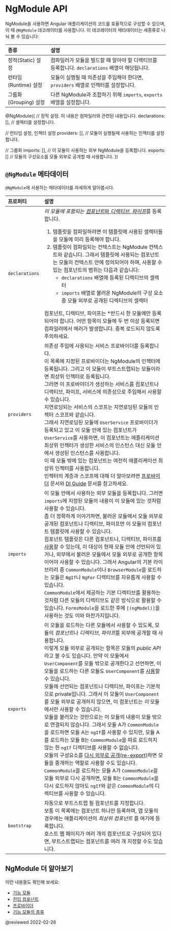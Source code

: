 # NgModule API

<!--
At a high level, NgModules are a way to organize Angular applications and they accomplish this through the metadata in the `@NgModule` decorator.
The metadata falls into three categories:

| Category                 | Details |
|:---                      |:---     |
| Static                   | Compiler configuration which tells the compiler about directive selectors and where in templates the directives should be applied through selector matching. This is configured using the `declarations` array. |
| Runtime                  | Injector configuration using the `providers` array.                                                                                                                                                             |
| Composability / Grouping | Bringing NgModules together and making them available using the `imports` and `exports` arrays.                                                                                                                 |

<code-example format="typescript" language="typescript">

&commat;NgModule({
  // Static, that is compiler configuration
  declarations: [], // Configure the selectors

  // Runtime, or injector configuration
  providers: [], // Runtime injector configuration

  // Composability / Grouping
  imports: [], // composing NgModules together
  exports: [] // making NgModules available to other parts of the app
})

</code-example>
-->
NgModule을 사용하면 Angular 애플리케이션의 코드를 효율적으로 구성할 수 있으며, 이 때 `@NgModule` 데코레이터를 사용합니다.
이 데코레이터의 메타데이터는 세종류로 나눠 볼 수 있습니다:

| 종류                 | 설명                                                           |
|:-------------------|:-------------------------------------------------------------|
| 정적\(Static\) 설정    | 컴파일러가 모듈을 빌드할 때 알아야 할 디렉티브를 등록합니다. `declarations` 배열이 해당됩니다. |
| 런타임\(Runtime\) 설정  | 모듈이 실행될 때 의존성을 주입해야 한다면, `providers` 배열로 인젝터를 설정합니다.         |
| 그룹화\(Grouping\) 설정 | 다른 NgModule과 조합하기 위해 `imports`, `exports` 배열을 설정합니다.         |

<code-example format="typescript" language="typescript">

&commat;NgModule({
  // 정적 설정. 이 내용은 컴파일러와 관련된 내용입니다.
  declarations: [], // 셀렉터를 설정합니다.

  // 런타임 설정, 인젝터 설정
  providers: [], // 모듈이 실행될때 사용하는 인젝터를 설정합니다.

  // 그룹화
  imports: [], // 이 모듈이 사용하는 외부 NgModule을 등록합니다.
  exports: [] // 모듈의 구성요소를 모듈 외부로 공개할 때 사용합니다.
})

</code-example>


<!--
## `@NgModule` metadata
-->
## `@NgModule` 메타데이터

<!--
The following table summarizes the `@NgModule` metadata properties.

| Property       | Details |
|:---            |:---     |
| `declarations` | A list of [declarable](guide/ngmodule-faq#q-declarable) classes \(*components*, *directives*, and *pipes*\) that *belong to this module*. <ol> <li> When compiling a template, you need to determine a set of selectors which should be used for triggering their corresponding directives. </li> <li> The template is compiled within the context of an NgModule &mdash;the NgModule within which the template's component is declared&mdash; which determines the set of selectors using the following rules: <ul> <li> All selectors of directives listed in `declarations`. </li> <li> All selectors of directives exported from imported NgModules. </li> </ul> </li> </ol> Components, directives, and pipes must belong to *exactly* one module. The compiler emits an error if you try to declare the same class in more than one module. Be careful not to re-declare a class that is imported directly or indirectly from another module.                                                                                                                                                                                                                                                 |
| `providers`    | A list of dependency-injection providers. <br /> Angular registers these providers with the NgModule's injector. If it is the NgModule used for bootstrapping then it is the root injector. <br /> These services become available for injection into any component, directive, pipe or service which is a child of this injector. <br /> A lazy-loaded module has its own injector which is typically a child of the application root injector. <br /> Lazy-loaded services are scoped to the lazy module's injector. If a lazy-loaded module also provides the `UserService`, any component created within that module's context \(such as by router navigation\) gets the local instance of the service, not the instance in the root application injector. <br /> Components in external modules continue to receive the instance provided by their injectors. <br /> For more information on injector hierarchy and scoping, see [Providers](guide/providers) and the [DI Guide](guide/dependency-injection).                                                                                                                                                                                  |
| `imports`      | A list of modules which should be folded into this module. Folded means it is as if all the imported NgModule's exported properties were declared here. <br /> Specifically, it is as if the list of modules whose exported components, directives, or pipes are referenced by the component templates were declared in this module. <br /> A component template can [reference](guide/ngmodule-faq#q-template-reference) another component, directive, or pipe when the reference is declared in this module or if the imported module has exported it. For example, a component can use the `NgIf` and `NgFor` directives only if the module has imported the Angular `CommonModule` \(perhaps indirectly by importing `BrowserModule`\). <br /> You can import many standard directives from the `CommonModule` but some familiar directives belong to other modules. For example, you can use `[(ngModel)]` only after importing the Angular `FormsModule`.                                                                                                                                                                                                                                     |
| `exports`      | A list of declarations &mdash;*component*, *directive*, and *pipe* classes&mdash; that an importing module can use. <br /> Exported declarations are the module's *public API*. A component in another module can [use](guide/ngmodule-faq#q-template-reference) *this* module's `UserComponent` if it imports this module and this module exports `UserComponent`. <br /> Declarations are private by default. If this module does *not* export `UserComponent`, then only the components within *this* module can use `UserComponent`. <br /> Importing a module does *not* automatically re-export the imported module's imports. Module 'B' can't use `ngIf` just because it imported module 'A' which imported `CommonModule`. Module 'B' must import `CommonModule` itself. <br /> A module can list another module among its `exports`, in which case all of that module's public components, directives, and pipes are exported. <br /> [Re-export](guide/ngmodule-faq#q-reexport) makes module transitivity explicit. If Module 'A' re-exports `CommonModule` and Module 'B' imports Module 'A', Module 'B' components can use `ngIf` even though 'B' itself didn't import `CommonModule`. |
| `bootstrap`    | A list of components that are automatically bootstrapped. <br /> Usually there's only one component in this list, the *root component* of the application. <br /> Angular can launch with multiple bootstrap components, each with its own location in the host web page.                                                                                                                                                                                                                                                                                                                                                                                                                                                                                                                                                                                                                                                                                                                                                                                                                                                                                                                           |
-->
`@NgModule`에 사용하는 메타데이터를 자세하게 알아봅시다.

| 프로퍼티           | 설명                                                                                                                                                                                                                                                                                                                                                                                                                                                                                                                                                                                                                                                                                                                                                                                                                                            |
|:---------------|:----------------------------------------------------------------------------------------------------------------------------------------------------------------------------------------------------------------------------------------------------------------------------------------------------------------------------------------------------------------------------------------------------------------------------------------------------------------------------------------------------------------------------------------------------------------------------------------------------------------------------------------------------------------------------------------------------------------------------------------------------------------------------------------------------------------------------------------------|
| `declarations` | *이 모듈에 포함되는* [*컴포넌트*와 *디렉티브*, *파이프*](guide/ngmodule-faq#q-declarable)를 등록합니다. <ol> <li> 템플릿을 컴파일하려면 이 템플릿에 사용된 셀렉터들을 모듈에 미리 등록해야 합니다. </li> <li> 템플릿이 컴파일되는 컨텍스트는 NgModule 컨텍스트와 같습니다. 그래서 템플릿에 사용되는 컴포넌트는 모듈의 컨텍스트 안에 정의되어야 하며, 사용할 수 있는 컴포넌트의 범위는 다음과 같습니다: <ul> <li> `declarations` 배열에 등록된 디렉티브의 셀렉터 </li> <li> `imports` 배열로 불러온 NgModule의 구성 요소 중 모듈 외부로 공개된 디렉티브의 셀렉터 </li> </ul> </li> </ol> 컴포넌트, 디렉티브, 파이프는 *반드시 한 모듈에만 등록되어야 합니다. 어떤 항목이 모듈에 두 번 이상 등록되면 컴파일러에서 에러가 발생합니다. 중복 로드되지 않도록 주의하세요.                                                                                                                                                                                                                                                                                                                                      |
| `providers`    | 의존성 주입에 사용되는 서비스 프로바이더를 등록합니다. <br /> 이 목록에 지정된 프로바이더는 NgModule의 인젝터에 등록됩니다. 그리고 이 모듈이 부트스트랩되는 모듈이라면 최상위 인젝터로 등록됩니다. <br /> 그러면 이 프로바이더가 생성하는 서비스를 컴포넌트나 디렉티브, 파이프, 서비스에 의존성으로 주입해서 사용할 수 있습니다. <br /> 지연로딩되는 서비스의 스코프는 지연로딩된 모듈의 인젝터 스코프와 같습니다. <br /> 그래서 지연로딩된 모듈에 `UserService` 프로바이더가 등록되고 있고 이 모듈 안에 있는 컴포넌트가 `UserService`를 사용하면, 이 컴포넌트는 애플리케이션 최상위 인젝터가 생성한 서비스의 인스턴스 대신 모듈 안에서 생성된 인스턴스를 사용합니다. <br /> 이 때 모듈 밖에 있는 컴포넌트는 여전히 애플리케이션 최상위 인젝터를 사용합니다. <br /> 인젝터의 계층과 스코프에 대해 더 알아보려면 [프로바이더](guide/providers) 문서와 [DI Guide](guide/dependency-injection) 문서를 참고하세요.                                                                                                                                                                                                                                                                 |
| `imports`      | 이 모듈 안에서 사용하는 외부 모듈을 등록합니다. 그러면 `imports`에 지정된 모듈의 내용이 이 모듈에 있는 것처럼 사용할 수 있습니다. <br /> 좀 더 정확하게 이야기하면, 불러온 모듈에서 모듈 외부로 공개된 컴포넌트나 디렉티브, 파이프만 이 모듈의 컴포넌트 템플릿에 사용할 수 있습니다. <br /> 컴포넌트 템플릿은 다른 컴포넌트나, 디렉티브, 파이프를 [사용](guide/ngmodule-faq#q-template-reference)할 수 있는데, 이 대상이 현재 모듈 안에 선언되어 있거나, 외부에서 불러온 모듈에서 모듈 외부로 공개한 항목이어야 사용할 수 있습니다. 그래서 Angular의 기본 라이브러리 중 `CommonModule`이나 `BrowserModule`을 로드하는 모듈은 `NgIf`나 `NgFor` 디렉티브를 자유롭게 사용할 수 있습니다. <br /> `CommonModule`에서 제공하는 기본 디렉티브를 활용하는 것처럼 다른 모듈의 디렉티브도 같은 방식으로 활용할 수 있습니다. `FormsModule`을 로드한 후에 `[(ngModel)]`을 사용하는 것도 이와 마찬가지입니다.                                                                                                                                                                                                                                                    |
| `exports`      | 이 모듈을 로드하는 다른 모듈에서 사용할 수 있도록, 모듈의 *컴포넌트*나 *디렉티브*, *파이프*를 외부에 공개할 때 사용합니다. <br /> 이렇게 모듈 외부로 공개되는 항목은 모듈의 *public API* 라고 볼 수도 있습니다. 만약 이 모듈에서 `UserComponent`를 모듈 밖으로 공개한다고 선언하면, 이 모듈을 로드하는 다른 모듈도 `UserComponent`를 [사용](guide/ngmodule-faq#q-template-reference)할 수 있습니다. <br /> 모듈에 선언되는 컴포넌트나 디렉티브, 파이프는 기본적으로 private입니다. 그래서 이 모듈이 `UserComponent`를 모듈 외부로 공개하지 않으면, 이 컴포넌트는 *이* 모듈에서만 사용할 수 있습니다. <br /> 모듈을 불러오는 것만으로는 이 모듈의 내용이 모듈 밖으로 연결되지 않습니다. 그래서 모듈 A가 `CommonModule`을 로드하면 모듈 A는 `ngIf`를 사용할 수 있지만, 모듈 A를 로드하는 모듈 B는 `CommonModule`을 따로 로드하지 않는 한 `ngIf` 디렉티브를 사용할 수 없습니다. <br /> 모듈의 구성요소를 [다시 외부로 공개(re-export)](guide/ngmodule-faq#q-reexport)하면 모듈을 중개하는 역할로 사용할 수도 있습니다. <br /> `CommonModule`을 로드하는 모듈 A가 `CommonModule`을 모듈 외부로 다시 공개하면, 모듈 B는 `CommonModule`을 다시 로드하지 않아도 `ngIf`와 같은 `CommonModule`의 디렉티브를 사용할 수 있습니다. |
| `bootstrap`    | 자동으로 부트스트랩 될 컴포넌트를 지정합니다. <br /> 보통 이 목록에는 컴포넌트 하나만 등록하며, 앱 모듈의 경우에는 애플리케이션의 *최상위 컴포넌트* 를 여기에 등록합니다. <br /> 호스트 웹 페이지가 여러 개의 컴포넌트로 구성되어 있다면, 부트스트랩되는 컴포넌트를 여러 개 지정할 수도 있습니다.                                                                                                                                                                                                                                                                                                                                                                                                                                                                                                                                                                                                                                                                  |


<!--
## More on NgModules
-->
## NgModule 더 알아보기

<!--
You may also be interested in the following:

*   [Feature Modules](guide/feature-modules)
*   [Entry Components](guide/entry-components)
*   [Providers](guide/providers)
*   [Types of Feature Modules](guide/module-types)
-->
이런 내용들도 확인해 보세요:

*   [기능 모듈](guide/feature-modules)
*   [진입 컴포넌트](guide/entry-components)
*   [프로바이더](guide/providers)
*   [기능 모듈의 종류](guide/module-types)

<!-- links -->

<!-- external links -->

<!-- end links -->

@reviewed 2022-02-28
